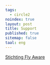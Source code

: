 ```yaml
---
tags:
  - circle2
noindex: true
layout: post
title: Support
published: true
sitemap: false
taal: eng
---
```


[Stichting Fly Aware](/stichting2/support-the-foundation/)
